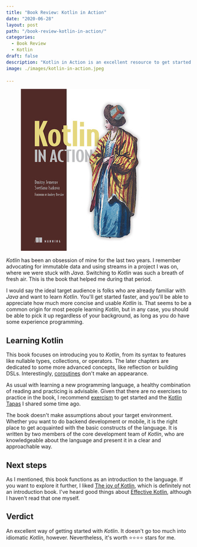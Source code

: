 ```yaml
---
title: "Book Review: Kotlin in Action"
date: "2020-06-28"
layout: post
path: "/book-review-kotlin-in-action/"
categories:
  - Book Review
  - Kotlin
draft: false
description: "Kotlin in Action is an excellent resource to get started with Kotlin, a language that is quickly becoming an alternative to Java"
image: ./images/kotlin-in-action.jpeg

---
```


<figure class="figure figure--right">
  <img src="./images/kotlin-in-action.jpeg" alt="Kotlin in Action" />
</figure>

_Kotlin_ has been an obsession of mine for the last two years. I remember advocating for immutable data and using streams in a project I was on, where we were stuck with _Java_. Switching to _Kotlin_ was such a breath of fresh air. This is the book that helped me during that period.

I would say the ideal target audience is folks who are already familiar with _Java_ and want to learn _Kotlin_. You'll get started faster, and you'll be able to appreciate how much more concise and usable _Kotlin_ is. That seems to be a common origin for most people learning _Kotlin_, but in any case, you should be able to pick it up regardless of your background, as long as you do have some experience programming.

## Learning Kotlin

This book focuses on introducing you to _Kotlin_, from its syntax to features like nullable types, collections, or operators. The later chapters are dedicated to some more advanced concepts, like reflection or building DSLs. Interestingly, [coroutines](https://kotlinlang.org/docs/reference/coroutines/coroutines-guide.html) don't make an appearance.

As usual with learning a new programming language, a healthy combination of reading and practicing is advisable. Given that there are no exercises to practice in the book, I recommend [exercism](https://exercism.io/tracks/kotlin) to get started and the [Kotlin Tapas](https://github.com/sirech/kotlintapas) I shared some time ago.

The book doesn't make assumptions about your target environment. Whether you want to do backend development or mobile, it is the right place to get acquainted with the basic constructs of the language. It is written by two members of the core development team of _Kotlin_, who are knowledgeable about the language and present it in a clear and approachable way.

## Next steps

As I mentioned, this book functions as an introduction to the language. If you want to explore it further, I liked [The joy of Kotlin](https://www.manning.com/books/the-joy-of-kotlin), which is definitely not an introduction book. I've heard good things about [Effective Kotlin](https://leanpub.com/effectivekotlin), although I haven't read that one myself.

## Verdict

An excellent way of getting started with _Kotlin_. It doesn't go too much into idiomatic _Kotlin_, however. Nevertheless, it's worth ⭐⭐⭐⭐ stars for me.
